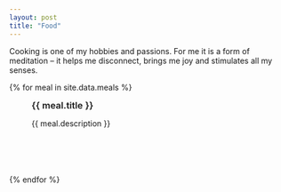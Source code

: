 ```yaml
---
layout: post
title: "Food"
---
```


Cooking is one of my hobbies and passions. For me it is a form of meditation – it helps me disconnect, brings me joy and stimulates all my senses.

<style>
  .Food img {
    max-width: 100%;
    height: auto;
    width: auto;
  }
  .Food figure {
    margin-bottom: 6em
  }
  .Food .Image {
    position: relative;
  }
  .Food h3 {
    margin: 0;
    font-weight: 600;
  }
  .Food p {
    text-transform: initial;
  }
  .Like:after {
    position: absolute;
    content: "❤";
    font-size: 80px;
    color: transparent;
    text-shadow: 0 0 0 var(--background-color);
    line-height: 1;
    bottom: 50%;
    right: 50%;
    transform: translate(50%, 50%);
    animation: like 2s ease-in-out forwards
  }
  @keyframes like {
    0% {
      opacity: 0;
      transform: translate(50%, 50%) scale(0.1)
    }
    20% {
      opacity: 1;
    }
    25% {
      transform: translate(50%, 50%) scale(1.5)
    }
    50% {
      transform: translate(50%, 50%) scale(1)
    }
    90% {
      transform: translate(50%, 50%) scale(1)
    }
    100% {
      opacity: 0
    }
  }
  .HireMe { display: none }
</style>
<div class="Food">
{% for meal in site.data.meals %}
  <figure>
    <div class="Image">
      <img src="{{ meal.pic }}" alt width="200" height="200" loading="lazy">
    </div>
    <figcaption>
      <h3>{{ meal.title }}</h3>
      <p>{{ meal.description }}</p>
    </figcaption>
  </figure>
{% endfor %}
</div>

<script>
  let dblp = false
  document.querySelector('.Food').addEventListener('click', event => {
    if (!dblp) {
      dblp=setTimeout(() => {
          dblp=null
      }, 301);
      return;
    }
    clearTimeout(dblp);
    dblp=null;

    const figure = event.target.closest('figure')
    if (!figure) { return }
    const image = figure.querySelector('.Image')
    if (image.classList.contains('Like')) { return }
    event.preventDefault()
    image.classList.add('Like')
    gtag("event", "food_like", {
      "event_category": "like",
      "event_label": "food like",
      "value": figure.querySelector('h3').textContent
    });
  });
</script>
